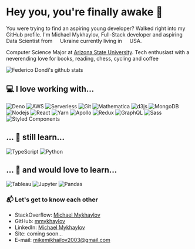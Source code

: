 # Hey you, you're finally awake 🖖

You were trying to find an aspiring young developer? Walked right into my GitHub profile. I'm Michael Mykhaylov, Full-Stack developer and aspiring Data Scientist from <img src="https://image.flaticon.com/icons/svg/197/197572.svg" width="13"/> Ukraine currently living in <img src="https://image.flaticon.com/icons/svg/197/197484.svg" width="13"/> USA.

Computer Science Major at [Arizona State University](https://www.asy.edu). Tech enthusiast with a neverending love for books, reading, chess, cycling and coffee

![Federico Dondi's github stats](https://github-readme-stats.vercel.app/api?username=mmykhaylov&show_icons=true&hide_border=true)

## 💻 I love working with...

<p><img alt="Deno" src="https://img.shields.io/badge/-Deno-000?logo=deno&logoColor=white" />
<img alt="AWS" src="https://img.shields.io/badge/-AWS-232F3E?logo=amazonaws&logoColor=white" />
<img alt="Serverless" src="https://img.shields.io/badge/-Serverless-FD5750?logo=serverless&logoColor=white" />
<img alt="Git" src="https://img.shields.io/badge/-Git-F05032?logo=git&logoColor=white" />
<img alt="Mathematica" src="https://img.shields.io/badge/-Mathematica-DD1100?logo=wolframmathematica&logoColor=white" />
<img alt="d3js" src="https://img.shields.io/badge/-D3.js-F9A03C?logo=d3.js&logoColor=white" />
<img alt="MongoDB" src="https://img.shields.io/badge/-MongoDB-13aa52?logo=mongodb&logoColor=white" />
<img alt="Nodejs" src="https://img.shields.io/badge/-Nodejs-43853d?logo=Node.js&logoColor=white" />
<img alt="React" src="https://img.shields.io/badge/-React-45b8d8?logo=react&logoColor=white" />
<img alt="Yarn" src="https://img.shields.io/badge/-Yarn-2C8EBB?logo=yarn&logoColor=white" />
<img alt="Apollo" src="https://img.shields.io/badge/-Apollo%20GraphQL-311C87?logo=apollo-graphql&logoColor=white" />
<img alt="Redux" src="https://img.shields.io/badge/-Redux-764ABC?logo=redux&logoColor=white" />
<img alt="GraphQL" src="https://img.shields.io/badge/-GraphQL-E10098?logo=graphql&logoColor=white" />
<img alt="Sass" src="https://img.shields.io/badge/-Sass-CC6699?logo=sass&logoColor=white" />
<img alt="Styled Components" src="https://img.shields.io/badge/-Styled_Components-db7092?logo=styled-components&logoColor=white" /></p>

## ... 🔭 still learn...

<p><img alt="TypeScript" src="https://img.shields.io/badge/-TypeScript-3178C6?logo=typescript&logoColor=white" /> 
<img alt="Python" src="https://img.shields.io/badge/-Python-3776AB?logo=python&logoColor=white" /></p>

## ... 🧪 and would love to learn...

<p><img alt="Tableau" src="https://img.shields.io/badge/-Tableau-E97627?logo=tableau&logoColor=white" />
<img alt="Jupyter" src="https://img.shields.io/badge/-Jupyter-F37626?logo=jupyter&logoColor=white" />
<img alt="Pandas" src="https://img.shields.io/badge/-Pandas-150458?logo=pandas&logoColor=white" /></p>

### 📬 Let's get to know each other

- StackOverflow: [Michael Mykhaylov](https://stackoverflow.com/users/12770693/michael-mykhaylov)
- GitHub: [mmykhaylov](https://github.com/mmykhaylov)
- LinkedIn: [Michael Mykhaylov](https://www.linkedin.com/in/mmykhaylov/)
- Site: coming soon...
- E-mail: [mikemikhailov2003@gmail.com](mailto:mikemikhailov2003@gmail.com)
